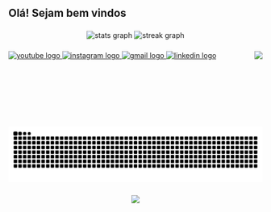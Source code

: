 <h2 align="left">Olá! Sejam bem vindos</h2>

###

<div align="center">
  <img src="https://github-readme-stats.vercel.app/api?username=vitorhmorais&hide_title=false&hide_rank=false&show_icons=true&include_all_commits=true&count_private=true&disable_animations=false&theme=dracula&locale=en&hide_border=false" height="150" alt="stats graph"  />
  <img src="https://streak-stats.demolab.com?user=vitorhmorais&locale=en&mode=daily&theme=dracula&hide_border=false&border_radius=5" height="150" alt="streak graph"  />
</div>

###

<img align="right" height="150" src="https://gifdb.com/images/high/thank-goodness-i-took-that-coding-course-gkl7f76y3vwkuyh9.webp"  />

###

<div align="left">
</div>

###

<div align="left">
  <a href="https://www.youtube.com/@VitorHugoAraujoDeMorais-o5p" target="_blank">
    <img src="https://img.shields.io/static/v1?message=Youtube&logo=youtube&label=&color=FF0000&logoColor=white&labelColor=&style=for-the-badge" height="35" alt="youtube logo"  />
  </a>
  <a href="https://www.instagram.com/vitorugoo_?igsh=NWl4eXk2dW5ueGQy&utm_source=qr" target="_blank">
    <img src="https://img.shields.io/static/v1?message=Instagram&logo=instagram&label=&color=E4405F&logoColor=white&labelColor=&style=for-the-badge" height="35" alt="instagram logo"  />
  </a>
  <a href="vitor.hugo@institutomirante.org" target="_blank">
    <img src="https://img.shields.io/static/v1?message=Gmail&logo=gmail&label=&color=D14836&logoColor=white&labelColor=&style=for-the-badge" height="35" alt="gmail logo"  />
  </a>
  <a href="https://www.linkedin.com/in/vitor-hugo-65a67329b/" target="_blank">
    <img src="https://img.shields.io/static/v1?message=LinkedIn&logo=linkedin&label=&color=0077B5&logoColor=white&labelColor=&style=for-the-badge" height="35" alt="linkedin logo"  />
  </a>
</div>

###

<br clear="both">

<img src="https://raw.githubusercontent.com/vitorhmorais/vitorhmorais/output/snake.svg" alt="Snake animation" />

###

<div align="center">
  <img src="https://visitor-badge.laobi.icu/badge?page_id=vitorhmorais.vitorhmorais&"  />
</div>

###

